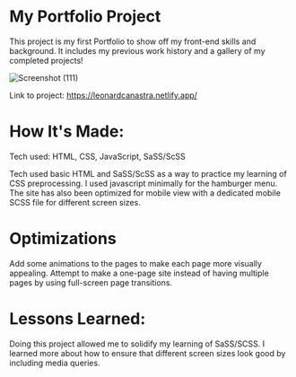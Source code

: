 # My Portfolio Project
This project is my first Portfolio to show off my front-end skills and background. It includes my previous work history and a gallery of my completed projects!

![Screenshot (111)](https://user-images.githubusercontent.com/46611195/168489177-feb9da6b-985d-43b9-a221-e04734c64695.png)


Link to project: https://leonardcanastra.netlify.app/




# How It's Made:

Tech used: HTML, CSS, JavaScript, SaSS/ScSS





Tech used basic HTML and SaSS/ScSS as a way to practice my learning of CSS preprocessing. I used javascript minimally for the hamburger menu. The site has also been optimized for mobile view with a dedicated mobile SCSS file for different screen sizes. 





# Optimizations
Add some animations to the pages to make each page more visually appealing. Attempt to make a one-page site instead of having multiple pages by using full-screen page transitions.





# Lessons Learned:
Doing this project allowed me to solidify my learning of SaSS/SCSS. I learned more about how to ensure that different screen sizes look good by including media queries.

